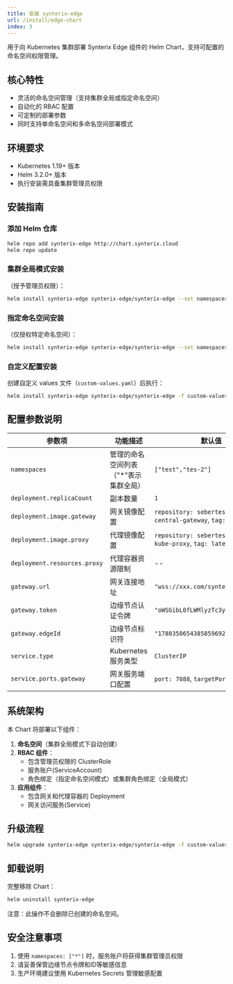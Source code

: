 ```yaml
---
title: 安装 synterix-edge
url: /install/edge-chart
index: 3
---
```


用于向 Kubernetes 集群部署 Synterix Edge 组件的 Helm Chart，支持可配置的命名空间权限管理。

## 核心特性

- 灵活的命名空间管理（支持集群全局或指定命名空间）
- 自动化的 RBAC 配置
- 可定制的部署参数
- 同时支持单命名空间和多命名空间部署模式

## 环境要求

- Kubernetes 1.19+ 版本
- Helm 3.2.0+ 版本
- 执行安装需具备集群管理员权限

## 安装指南

### 添加 Helm 仓库

```bash
helm repo add synterix-edge http://chart.synterix.cloud
helm repo update
```

### 集群全局模式安装

（授予管理员权限）：

```bash
helm install synterix-edge synterix-edge/synterix-edge --set namespaces[0]="*"
```

### 指定命名空间安装

（仅授权特定命名空间）：

```bash
helm install synterix-edge synterix-edge/synterix-edge --set namespaces={test,test-2}
```

### 自定义配置安装

创建自定义 values 文件（`custom-values.yaml`）后执行：

```bash
helm install synterix-edge synterix-edge/synterix-edge -f custom-values.yaml
```

## 配置参数说明

| 参数项                      | 功能描述                                       | 默认值                                                            |
|-----------------------------|----------------------------------------------|----------------------------------------------------------------|
| `namespaces`                | 管理的命名空间列表（"*"表示集群全局）           | `["test","tes-2"]`                                             |
| `deployment.replicaCount`   | 副本数量                                      | `1`                                                            |
| `deployment.image.gateway`  | 网关镜像配置                                  | `repository: sebertes/synterix-central-gateway`, `tag: latest` |
| `deployment.image.proxy`    | 代理镜像配置                                  | `repository: sebertes/synterix-kube-proxy`, `tag: latest`      |
| `deployment.resources.proxy`| 代理容器资源限制                              | --                                                             |
| `gateway.url`               | 网关连接地址                                 | `"wss://xxx.com/synterix/gateway"`                             |
| `gateway.token`             | 边缘节点认证令牌                             | `"oWSGibL0fLWMlyzTc3ybdi3t1rbQjj"`                             |
| `gateway.edgeId`            | 边缘节点标识符                               | `"1780350654385859692002162"`                                  |
| `service.type`              | Kubernetes 服务类型                         | `ClusterIP`                                                    |
| `service.ports.gateway`     | 网关服务端口配置                            | `port: 7088`, `targetPort: 7088`                               |

## 系统架构

本 Chart 将部署以下组件：

1. **命名空间**（集群全局模式下自动创建）
2. **RBAC 组件**：
    - 包含管理员权限的 ClusterRole
    - 服务账户(ServiceAccount)
    - 角色绑定（指定命名空间模式）或集群角色绑定（全局模式）
3. **应用组件**：
    - 包含网关和代理容器的 Deployment
    - 网关访问服务(Service)

## 升级流程

```bash
helm upgrade synterix-edge synterix-edge/synterix-edge -f custom-values.yaml
```

## 卸载说明

完整移除 Chart：

```bash
helm uninstall synterix-edge
```

注意：此操作不会删除已创建的命名空间。

## 安全注意事项

1. 使用 `namespaces: ["*"]` 时，服务账户将获得集群管理员权限
2. 请妥善保管边缘节点令牌和ID等敏感信息
3. 生产环境建议使用 Kubernetes Secrets 管理敏感配置